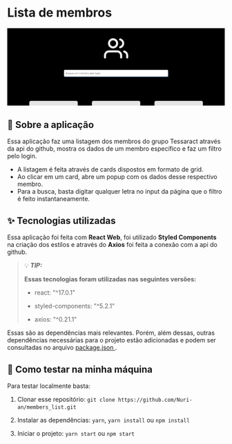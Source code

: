 # Lista de membros

![](Captura.png)


## 🧾 Sobre a  aplicação
Essa aplicação faz uma listagem dos membros do grupo Tessaract através da api do github, mostra os dados de um membro específico e faz um filtro pelo login.

- A listagem é feita através de cards dispostos em formato de grid.
- Ao clicar em um card, abre um popup com os dados desse respectivo membro.
- Para a busca, basta digitar qualquer letra no input da página que o filtro é feito instantaneamente.

## ✨ Tecnologias utilizadas
Essa aplicação foi feita com **React Web**, foi utilizado **Styled Components** na criação dos estilos e através do **Axios** foi feita a conexão com a api do github.

>
> 💡 **_TIP:_** 
> 
> **Essas tecnologias foram utilizadas nas seguintes versões:**
> 
> - react: "^17.0.1"
> 
> - styled-components: "^5.2.1"
> 
> - axios: "^0.21.1"
> 
 

Essas são as dependências mais relevantes. Porém, além dessas, outras dependências necessárias para o projeto estão adicionadas e podem ser consultadas no arquivo [package.json <a href="./package.json">](package.json).
 

## 🚀 Como testar na minha máquina
Para testar localmente basta:

1. Clonar esse repositório: 
`git clone https://github.com/Nuri-an/members_list.git`

2. Instalar as dependências:
`yarn`, `yarn install` ou `npm install`

3. Iniciar o projeto: `yarn start` ou `npm start`

<br /><br />
